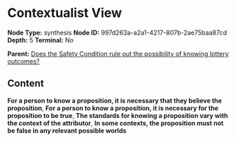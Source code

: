 # Contextualist View

**Node Type:** synthesis
**Node ID:** 997d263a-a2a1-4217-807b-2ae75baa87cd
**Depth:** 5
**Terminal:** No

**Parent:** [Does the Safety Condition rule out the possibility of knowing lottery outcomes?](does-the-safety-condition-rule-out-the-possibility-of-knowing-lottery-outcomes-antithesis-29c4ce87-0f95-4263-9aa6-e1f54ed421fe.md)

## Content

**For a person to know a proposition, it is necessary that they believe the proposition**, **For a person to know a proposition, it is necessary for the proposition to be true**, **The standards for knowing a proposition vary with the context of the attributor**, **In some contexts, the proposition must not be false in any relevant possible worlds**
